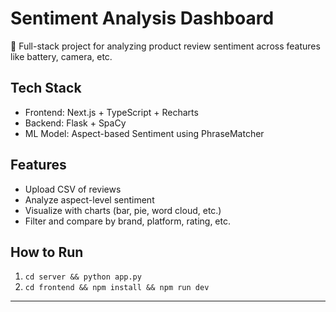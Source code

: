 # Sentiment Analysis Dashboard

🚀 Full-stack project for analyzing product review sentiment across features like battery, camera, etc.

## Tech Stack
- Frontend: Next.js + TypeScript + Recharts
- Backend: Flask + SpaCy
- ML Model: Aspect-based Sentiment using PhraseMatcher

## Features
- Upload CSV of reviews
- Analyze aspect-level sentiment
- Visualize with charts (bar, pie, word cloud, etc.)
- Filter and compare by brand, platform, rating, etc.

## How to Run
1. `cd server && python app.py`
2. `cd frontend && npm install && npm run dev`

---
